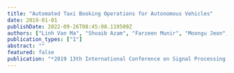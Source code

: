```yaml
---
title: "Automated Taxi Booking Operations for Autonomous Vehicles"
date: 2019-01-01
publishDate: 2022-09-26T08:45:08.119509Z
authors: ["Linh Van Ma", "Shoaib Azam", "Farzeen Munir", "Moongu Jeon", "Jinho Choi"]
publication_types: ["1"]
abstract: ""
featured: false
publication: "*2019 13th International Conference on Signal Processing and Communication Systems (ICSPCS)*"
---
```


